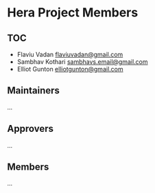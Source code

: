 # Hera Project Members

## TOC

- Flaviu Vadan <flaviuvadan@gmail.com>
- Sambhav Kothari <sambhavs.email@gmail.com>
- Elliot Gunton <elliotgunton@gmail.com>

## Maintainers

...

## Approvers

...

## Members

...
